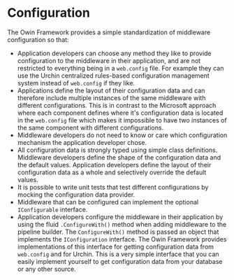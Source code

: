 ﻿# Configuration

The Owin Framework provides a simple standardization of middleware configuration so that:

* Application developers can choose any method they like to provide configuration to the
  middleware in their application, and are not restricted to everything being in a `web.config` file.
  For example they can use the Urchin centralized rules-based configuration management system 
  instead of `web.config` if they like.
* Applications define the layout of their configuration data and can therefore include multiple
  instances of the same middleware with different configurations. This is in contrast to the Microsoft
  approach where each component defines where it's configuration data is located in the `web.config` 
  file which makes it impossible to have two instances of the same component with different configurations.
* Middleware developers do not need to know or care which configuration mechanism the application developer chose.
* All configuration data is strongly typed using simple class definitions. Middleware developers define
  the shape of the configuration data and the default values. Application developers define the layout 
  of their configuration data as a whole and selectively override the default values.
* It is possible to write unit tests that test different configurations by mocking the configuration data provider.
* Middleware that can be configured can implement the optional `IConfigurable` interface.
* Application developers configure the middleware in their application by using the fluid `.ConfigureWith()`
  method when adding middleware to the pipeline builder. The `ConfigureWith()` method is passed an object that
  implements the `IConfiguration` interface. The Owin Framework provides implementations of this interface for
  getting configuration data from `web.config` and for Urchin. This is a very simple interface that you can
  easily implement yourself to get configuration data from your database or any other source.
